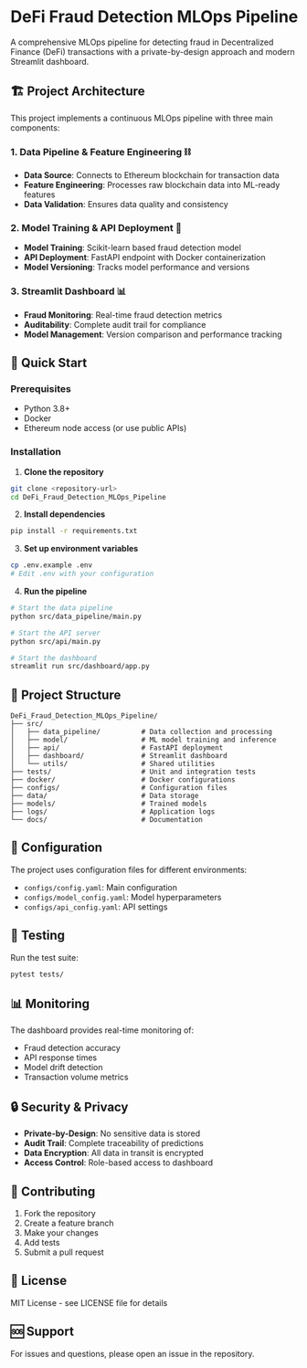 # DeFi Fraud Detection MLOps Pipeline

A comprehensive MLOps pipeline for detecting fraud in Decentralized Finance (DeFi) transactions with a private-by-design approach and modern Streamlit dashboard.

## 🏗️ Project Architecture

This project implements a continuous MLOps pipeline with three main components:

### 1. Data Pipeline & Feature Engineering ⛓️
- **Data Source**: Connects to Ethereum blockchain for transaction data
- **Feature Engineering**: Processes raw blockchain data into ML-ready features
- **Data Validation**: Ensures data quality and consistency

### 2. Model Training & API Deployment 🤖
- **Model Training**: Scikit-learn based fraud detection model
- **API Deployment**: FastAPI endpoint with Docker containerization
- **Model Versioning**: Tracks model performance and versions

### 3. Streamlit Dashboard 📊
- **Fraud Monitoring**: Real-time fraud detection metrics
- **Auditability**: Complete audit trail for compliance
- **Model Management**: Version comparison and performance tracking

## 🚀 Quick Start

### Prerequisites
- Python 3.8+
- Docker
- Ethereum node access (or use public APIs)

### Installation

1. **Clone the repository**
```bash
git clone <repository-url>
cd DeFi_Fraud_Detection_MLOps_Pipeline
```

2. **Install dependencies**
```bash
pip install -r requirements.txt
```

3. **Set up environment variables**
```bash
cp .env.example .env
# Edit .env with your configuration
```

4. **Run the pipeline**
```bash
# Start the data pipeline
python src/data_pipeline/main.py

# Start the API server
python src/api/main.py

# Start the dashboard
streamlit run src/dashboard/app.py
```

## 📁 Project Structure

```
DeFi_Fraud_Detection_MLOps_Pipeline/
├── src/
│   ├── data_pipeline/          # Data collection and processing
│   ├── model/                  # ML model training and inference
│   ├── api/                    # FastAPI deployment
│   ├── dashboard/              # Streamlit dashboard
│   └── utils/                  # Shared utilities
├── tests/                      # Unit and integration tests
├── docker/                     # Docker configurations
├── configs/                    # Configuration files
├── data/                       # Data storage
├── models/                     # Trained models
├── logs/                       # Application logs
└── docs/                       # Documentation
```

## 🔧 Configuration

The project uses configuration files for different environments:
- `configs/config.yaml`: Main configuration
- `configs/model_config.yaml`: Model hyperparameters
- `configs/api_config.yaml`: API settings

## 🧪 Testing

Run the test suite:
```bash
pytest tests/
```

## 📊 Monitoring

The dashboard provides real-time monitoring of:
- Fraud detection accuracy
- API response times
- Model drift detection
- Transaction volume metrics

## 🔒 Security & Privacy

- **Private-by-Design**: No sensitive data is stored
- **Audit Trail**: Complete traceability of predictions
- **Data Encryption**: All data in transit is encrypted
- **Access Control**: Role-based access to dashboard

## 🤝 Contributing

1. Fork the repository
2. Create a feature branch
3. Make your changes
4. Add tests
5. Submit a pull request

## 📄 License

MIT License - see LICENSE file for details

## 🆘 Support

For issues and questions, please open an issue in the repository. 